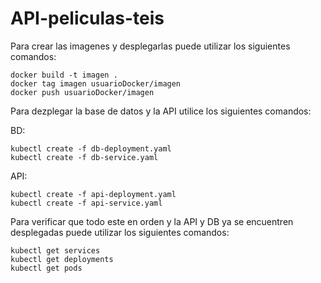 # API-peliculas-teis

Para crear las imagenes y desplegarlas puede utilizar los siguientes comandos:
```
docker build -t imagen .
docker tag imagen usuarioDocker/imagen
docker push usuarioDocker/imagen
```

Para dezplegar la base de datos y la API utilice los siguientes comandos:

BD:
```
kubectl create -f db-deployment.yaml
kubectl create -f db-service.yaml
```
API:
```
kubectl create -f api-deployment.yaml
kubectl create -f api-service.yaml
```
Para verificar que todo este en orden y la API y DB ya se encuentren desplegadas puede utilizar los siguientes comandos:
```
kubectl get services
kubectl get deployments
kubectl get pods
```

